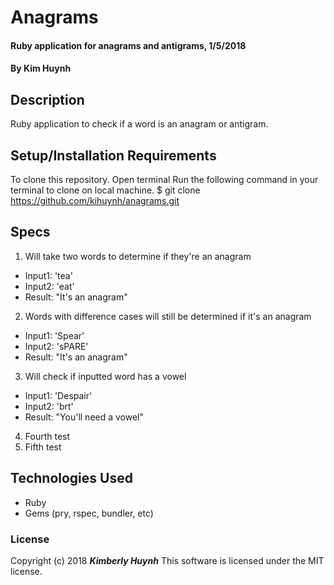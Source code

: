 # Anagrams

#### Ruby application for anagrams and antigrams, 1/5/2018

#### By Kim Huynh

## Description

Ruby application to check if a word is an anagram or antigram.

## Setup/Installation Requirements

To clone this repository.
Open terminal
Run the following command in your terminal to clone on local machine.
$ git clone https://github.com/kihuynh/anagrams.git

## Specs

1. Will take two words to determine if they're an anagram
  - Input1: 'tea'
  - Input2: 'eat'
  - Result: "It's an anagram"
2. Words with difference cases will still be determined if it's an anagram
  - Input1: 'Spear'
  - Input2: 'sPARE'
  - Result: "It's an anagram"
3. Will check if inputted word has a vowel
  - Input1: 'Despair'
  - Input2: 'brt'
  - Result: "You'll need a vowel"
4. Fourth test
5. Fifth test


## Technologies Used

* Ruby
* Gems (pry, rspec, bundler, etc)

### License

Copyright (c) 2018 **_Kimberly Huynh_**
This software is licensed under the MIT license.
